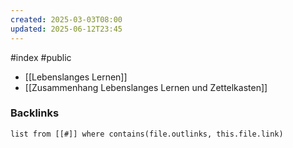 ```yaml
---
created: 2025-03-03T08:00
updated: 2025-06-12T23:45
---
```

#index #public

- [[Lebenslanges Lernen]]
- [[Zusammenhang Lebenslanges Lernen und Zettelkasten]]


### Backlinks
```dataview 
list from [[#]] where contains(file.outlinks, this.file.link)
```


